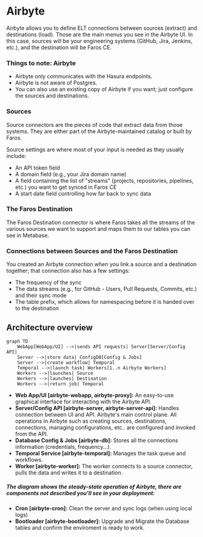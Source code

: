 # Airbyte

Airbyte allows you to define ELT connections between sources (extract) and destinations (load). Those are the main menus you see in the Airbyte UI. In this case, sources will be your engineering systems (GitHub, Jira, Jenkins, etc.), and the destination will be Faros CE.

### Things to note: Airbyte

- Airbyte only communicates with the Hasura endpoints.
- Airbyte is not aware of Postgres.
- You can also use an existing copy of Airbyte if you want; just configure the sources and destinations.

### Sources

Source connectors are the pieces of code that extract data from those systems. They are either part of the Airbyte-maintained catalog or built by Faros.

Source settings are where most of your input is needed as they usually include:

- An API token field
- A domain field (e.g., your Jira domain name)
- A field containing the list of "streams" (projects, repositories, pipelines, etc.) you want to get synced in Faros CE
- A start date field controlling how far back to sync data

### The Faros Destination

The Faros Destination connector is where Faros takes all the streams of the various sources we want to support and maps them to our tables you can see in Metabase.

### Connections between Sources and the Faros Destination

You created an Airbyte connection when you link a source and a destination together; that connection also has a few settings:

- The frequency of the sync
- The data streams (e.g., for GitHub - Users, Pull Requests, Commits, etc.) and their sync mode
- The table prefix, which allows for namespacing before it is handed over to the destination

## Architecture overview

```mermaid
graph TD
    WebApp[WebApp/UI] -->|sends API requests| Server[Server/Config API]
    Server -->|store data| ConfigDB[Config & Jobs]
    Server -->|create workflow| Temporal
    Temporal -->|launch task| Workers[1..n Airbyte Workers]
    Workers -->|launches| Source
    Workers -->|launches| Destination
    Workers -->|return job| Temporal

```

- **Web App/UI [airbyte-webapp, airbyte-proxy]:** An easy-to-use graphical interface for interacting with the Airbyte API.
- **Server/Config API [airbyte-server, airbyte-server-api]:** Handles connection between UI and API. Airbyte's main control plane. All operations in Airbyte such as creating sources, destinations, connections, managing configurations, etc.. are configured and invoked from the API.
- **Database Config & Jobs [airbyte-db]:** Stores all the connections information (credentials, frequency...).
- **Temporal Service [airbyte-temporal]:** Manages the task queue and workflows.
- **Worker [airbyte-worker]:** The worker connects to a source connector, pulls the data and writes it to a destination.

##### The diagram shows the steady-state operation of Airbyte, there are components not described you'll see in your deployment:

- **Cron [airbyte-cron]:** Clean the server and sync logs (when using local logs)
- **Bootloader [airbyte-bootloader]:** Upgrade and Migrate the Database tables and confirm the enviroment is ready to work.
